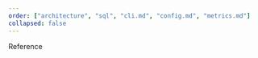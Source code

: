 ```yaml
---
order: ["architecture", "sql", "cli.md", "config.md", "metrics.md"]
collapsed: false
---
```


Reference
